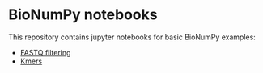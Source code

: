 # BioNumPy notebooks

This repository contains jupyter notebooks for basic BioNumPy examples:

* [FASTQ filtering](https://colab.research.google.com/github/bionumpy/bionumpy-notebooks/blob/master/fastq_filtering.ipynb)
* [Kmers](https://colab.research.google.com/github/bionumpy/bionumpy-notebooks/blob/master/kmers.ipynb)